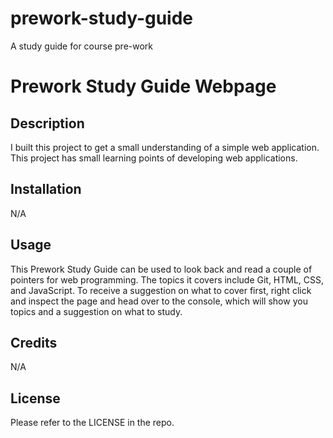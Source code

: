 # prework-study-guide
A study guide for course pre-work
# Prework Study Guide Webpage

## Description

I built this project to get a small understanding of a simple web application. This project has small learning points of developing web applications.


## Installation

N/A

## Usage

This Prework Study Guide can be used to look back and read a couple of pointers for web programming. 
The topics it covers include Git, HTML, CSS, and JavaScript. 
To receive a suggestion on what to cover first, right click and inspect the page and head over to the console, which will show you topics and a suggestion on what to study.

## Credits

N/A

## License

Please refer to the LICENSE in the repo.